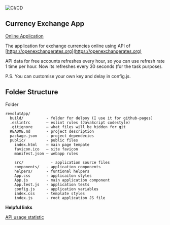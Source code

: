 ![CI/CD](https://github.com/ckomop0x/CurrencyExchangeApplication/workflows/CI/CD/badge.svg)

## Currency Exchange App

[Online Application](https://ckomop0x.github.io/CurrencyExchangeApplication)

The application for exchange currencies online using API of [https://openexchangerates.org](https://openexchangerates.org)

API data for free accounts refreshes every hour, so you can use refresh rate 1 time per hour. Now its refreshes every 30 seconds (for the task purpose).

P.S. You can customise your own key and delay in config.js.

## Folder Structure

Folder

```
revolutApp/
  build/          - folder for delpoy (I use it for github-pages)
  .eslintrc       – eslint rules (JavaScript codestyle)
  .gitignore      – what files will be hidden for git
  README.md       - project description
  package.json    - project dependecies
  public/         - public files
    index.html    – main page tempate
    favicon.ico   – site favicon
    manifest.json – webapp rules

	src/            - application source files
    components/   - application components
    helpers/      - funtional helpers
    App.css       - applicaiton styles
    App.js        - main application component
    App.test.js   - application tests
    config.js     - application variables
    index.css     - template styles
    index.js      - root application JS file
```

**Helpful links**

[API usage statistic](https://openexchangerates.org/account/usage)
